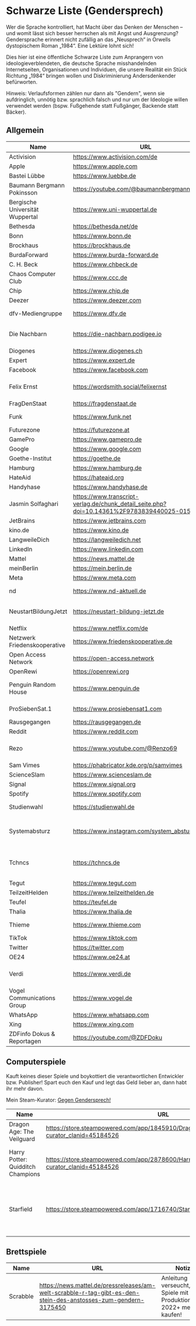 # Schwarze Liste (Gendersprech)

Wer die Sprache kontrolliert, hat Macht über das Denken der Menschen – und womit lässt sich besser herrschen als mit Angst und Ausgrenzung? Gendersprache erinnert nicht zufällig an das „Neusprech“ in Orwells dystopischem Roman „1984“. Eine Lektüre lohnt sich!

Dies hier ist eine öffentliche Schwarze Liste zum Anprangern von ideologieverblendeten, die deutsche Sprache misshandelnden Internetseiten, Organisationen und Individuen, die unsere Realität ein Stück Richtung „1984“ bringen wollen und Diskriminierung Andersdenkender befürworten.

Hinweis: Verlaufsformen zählen nur dann als "Gendern", wenn sie aufdringlich, unnötig bzw. sprachlich falsch und nur um der Ideologie willen verwendet werden (bspw. Fußgehende statt Fußgänger, Backende statt Bäcker).

## Allgemein

| Name | URL | Notizen |
| --- | --- | --- |
| Activision | https://www.activision.com/de | Aliasse: Activision Blizzard |
| Apple | https://www.apple.com |  |
| Bastei Lübbe | https://www.luebbe.de |  |
| Baumann Bergmann Pokinsson | https://youtube.com/@baumannbergmannpokinsson |  |
| Bergische Universität Wuppertal | https://www.uni-wuppertal.de |  |
| Bethesda | https://bethesda.net/de |  |
| Bonn | https://www.bonn.de |  |
| Brockhaus | https://brockhaus.de |  |
| BurdaForward | https://www.burda-forward.de |  |
| C. H. Beck | https://www.chbeck.de |  |
| Chaos Computer Club | https://www.ccc.de | Aliasse: CCC |
| Chip | https://www.chip.de |  |
| Deezer | https://www.deezer.com |  |
| dfv-Mediengruppe | https://www.dfv.de | Aliasse: Deutscher Fachverlag |
| Die Nachbarn | https://die-nachbarn.podigee.io | Ab Folge „Das Interview“, Aliasse: Leonie Bartsch & Linn Schütze |
| Diogenes | https://www.diogenes.ch | Aliasse: Diogenes-Verlag |
| Expert | https://www.expert.de |  |
| Facebook | https://www.facebook.com |  |
| Felix Ernst | https://wordsmith.social/felixernst | Die Texte sind auch so schon voller Deppenleerzeichen, Grammatikfehler und mehr |
| FragDenStaat | https://fragdenstaat.de |  |
| Funk | https://www.funk.net | Projekte: Auf Klo, Der Fall, Y-Kollektiv |
| Futurezone | https://futurezone.at |  |
| GamePro | https://www.gamepro.de |  |
| Google | https://www.google.com | Manche Events im Play Store |
| Goethe-Institut | https://goethe.de |  |
| Hamburg | https://www.hamburg.de |  |
| HateAid | https://hateaid.org |  |
| Handyhase | https://www.handyhase.de |  |
| Jasmin Solfaghari | https://www.transcript-verlag.de/chunk_detail_seite.php?doi=10.14361%2F9783839440025-015 |  |
| JetBrains | https://www.jetbrains.com |  |
| kino.de | https://www.kino.de |  |
| LangweileDich | https://langweiledich.net |  |
| LinkedIn | https://www.linkedin.com |  |
| Mattel | https://news.mattel.de |  |
| meinBerlin | https://mein.berlin.de |  |
| Meta | https://www.meta.com |  |
| nd | https://www.nd-aktuell.de | Aliasse: neues deutschland, Neues Deutschland |
| NeustartBildungJetzt | https://neustart-bildung-jetzt.de | Angebot der „Vodafone Stiftung“ (nur echt mit Deppenleerzeichen) |
| Netflix | https://www.netflix.com/de |  |
| Netzwerk Friedenskooperative | https://www.friedenskooperative.de |  |
| Open Access Network | https://open-access.network |  |
| OpenRewi | https://openrewi.org |  |
| Penguin Random House | https://www.penguin.de | Aliasse: Verlagsgruppe Random House, Verlagsgruppe Bertelsmann |
| ProSiebenSat.1 | https://www.prosiebensat1.com | Aliasse/Marken: ProSieben, JOYN, Puls 4 |
| Rausgegangen | https://rausgegangen.de |  |
| Reddit | https://www.reddit.com |  |
| Rezo | https://www.youtube.com/@Renzo69 | Aliasse: Rezo ja lol ey, Renzo, Schlumpf, Yannik Frickenschmidt |
| Sam Vimes | https://phabricator.kde.org/p/samvimes | Aliasse: samvimes |
| ScienceSlam | https://www.scienceslam.de |  |
| Signal | https://www.signal.org |  |
| Spotify | https://www.spotify.com |  |
| Studienwahl | https://studienwahl.de | Bereitgestellt durch die Bundesagentur für Arbeit |
| Systemabsturz | https://www.instagram.com/system_absturz | Deutsche Musik machen, aber dann unsere schöne Sprache zerstören – na klar doch! |
| Tchncs | https://tchncs.de | Nicht einmal für einen einheitlichen Stil des Schwachsinns konnte man sich entscheiden |
| Tegut | https://www.tegut.com |  |
| TeilzeitHelden | https://www.teilzeithelden.de |  |
| Teufel | https://teufel.de |  |
| Thalia | https://www.thalia.de |  |
| Thieme | https://www.thieme.com | Aliasse: Thieme-Gruppe, Thieme-Verlagsgruppe |
| TikTok | https://www.tiktok.com |  |
| Twitter | https://twitter.com | Aliasse: X |
| OE24 | https://www.oe24.at |  |
| Verdi | https://www.verdi.de | Aliasse: Vereinte Dienstleistungsgewerkschaft, ver.di |
| Vogel Communications Group | https://www.vogel.de |  |
| WhatsApp | https://www.whatsapp.com |  |
| Xing | https://www.xing.com | Aliasse: XING |
| ZDFinfo Dokus & Reportagen | https://youtube.com/@ZDFDoku |  |

## Computerspiele

Kauft keines dieser Spiele und boykottiert die verantwortlichen Entwickler bzw. Publisher! Spart euch den Kauf und legt das Geld lieber an, dann habt ihr mehr davon.

Mein Steam-Kurator: [Gegen Gendersprech!](https://store.steampowered.com/curator/45184526/)

| Name | URL | Notizen |
| --- | --- | --- |
| Dragon Age: The Veilguard | https://store.steampowered.com/app/1845910/Dragon_Age_The_Veilguard/?curator_clanid=45184526 | Überall auf der Shopseite |
| Harry Potter: Quidditch Champions | https://store.steampowered.com/app/2878600/Harry_Potter_Quidditch_Champions/?curator_clanid=45184526 | Überall auf der Shopseite und im Trailer |
| Starfield | https://store.steampowered.com/app/1716740/Starfield/?curator_clanid=45184526 | Mindestens an einer Stelle im Spiel und überall auf der Shopseite |

## Brettspiele

| Name | URL | Notizen |
| --- | --- | --- |
| Scrabble | https://news.mattel.de/pressreleases/am-welt-scrabble-r-tag-gibt-es-den-stein-des-anstosses-zum-gendern-3175450 | Anleitung verseucht, keine Spiele mit Produktionsdatum 2022+ mehr kaufen! |
